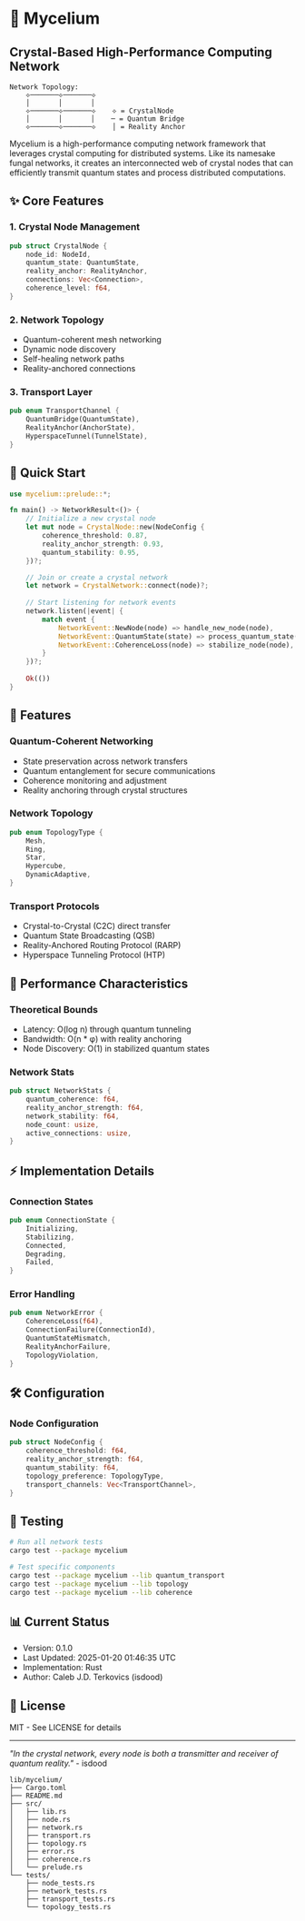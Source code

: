 # 🍄 Mycelium
## Crystal-Based High-Performance Computing Network

```ascii
Network Topology:
    ⟡───────⟡───────⟡
    │       │       │
    ⟡───────⟡───────⟡    ⟡ = CrystalNode
    │       │       │    ─ = Quantum Bridge
    ⟡───────⟡───────⟡    │ = Reality Anchor
```

Mycelium is a high-performance computing network framework that leverages crystal computing for distributed systems. Like its namesake fungal networks, it creates an interconnected web of crystal nodes that can efficiently transmit quantum states and process distributed computations.

## ✨ Core Features

### 1. Crystal Node Management
```rust
pub struct CrystalNode {
    node_id: NodeId,
    quantum_state: QuantumState,
    reality_anchor: RealityAnchor,
    connections: Vec<Connection>,
    coherence_level: f64,
}
```

### 2. Network Topology
- Quantum-coherent mesh networking
- Dynamic node discovery
- Self-healing network paths
- Reality-anchored connections

### 3. Transport Layer
```rust
pub enum TransportChannel {
    QuantumBridge(QuantumState),
    RealityAnchor(AnchorState),
    HyperspaceTunnel(TunnelState),
}
```

## 🚀 Quick Start

```rust
use mycelium::prelude::*;

fn main() -> NetworkResult<()> {
    // Initialize a new crystal node
    let mut node = CrystalNode::new(NodeConfig {
        coherence_threshold: 0.87,
        reality_anchor_strength: 0.93,
        quantum_stability: 0.95,
    })?;

    // Join or create a crystal network
    let network = CrystalNetwork::connect(node)?;
    
    // Start listening for network events
    network.listen(|event| {
        match event {
            NetworkEvent::NewNode(node) => handle_new_node(node),
            NetworkEvent::QuantumState(state) => process_quantum_state(state),
            NetworkEvent::CoherenceLoss(node) => stabilize_node(node),
        }
    })?;
    
    Ok(())
}
```

## 🎯 Features

### Quantum-Coherent Networking
- State preservation across network transfers
- Quantum entanglement for secure communications
- Coherence monitoring and adjustment
- Reality anchoring through crystal structures

### Network Topology
```rust
pub enum TopologyType {
    Mesh,
    Ring,
    Star,
    Hypercube,
    DynamicAdaptive,
}
```

### Transport Protocols
- Crystal-to-Crystal (C2C) direct transfer
- Quantum State Broadcasting (QSB)
- Reality-Anchored Routing Protocol (RARP)
- Hyperspace Tunneling Protocol (HTP)

## 💫 Performance Characteristics

### Theoretical Bounds
- Latency: O(log n) through quantum tunneling
- Bandwidth: O(n * φ) with reality anchoring
- Node Discovery: O(1) in stabilized quantum states

### Network Stats
```rust
pub struct NetworkStats {
    quantum_coherence: f64,
    reality_anchor_strength: f64,
    network_stability: f64,
    node_count: usize,
    active_connections: usize,
}
```

## ⚡ Implementation Details

### Connection States
```rust
pub enum ConnectionState {
    Initializing,
    Stabilizing,
    Connected,
    Degrading,
    Failed,
}
```

### Error Handling
```rust
pub enum NetworkError {
    CoherenceLoss(f64),
    ConnectionFailure(ConnectionId),
    QuantumStateMismatch,
    RealityAnchorFailure,
    TopologyViolation,
}
```

## 🛠️ Configuration

### Node Configuration
```rust
pub struct NodeConfig {
    coherence_threshold: f64,
    reality_anchor_strength: f64,
    quantum_stability: f64,
    topology_preference: TopologyType,
    transport_channels: Vec<TransportChannel>,
}
```

## 🔬 Testing

```bash
# Run all network tests
cargo test --package mycelium

# Test specific components
cargo test --package mycelium --lib quantum_transport
cargo test --package mycelium --lib topology
cargo test --package mycelium --lib coherence
```

## 📊 Current Status
- Version: 0.1.0
- Last Updated: 2025-01-20 01:46:35 UTC
- Implementation: Rust
- Author: Caleb J.D. Terkovics (isdood)

## 📜 License
MIT - See LICENSE for details

---

*"In the crystal network, every node is both a transmitter and receiver of quantum reality."* - isdood

```
lib/mycelium/
├── Cargo.toml
├── README.md
├── src/
│   ├── lib.rs
│   ├── node.rs
│   ├── network.rs
│   ├── transport.rs
│   ├── topology.rs
│   ├── error.rs
│   ├── coherence.rs
│   └── prelude.rs
└── tests/
    ├── node_tests.rs
    ├── network_tests.rs
    ├── transport_tests.rs
    └── topology_tests.rs
```
